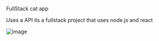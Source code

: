 FullStack cat app

Uses a API its a fullstack project that uses node.js and react

![image](https://user-images.githubusercontent.com/68082556/147179405-25e1e1df-0f31-4a8f-82f2-ef3e214c791a.png)
